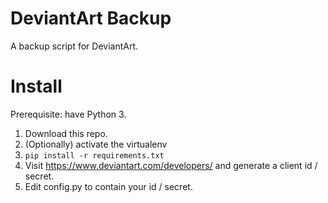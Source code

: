 # DeviantArt Backup

A backup script for DeviantArt.

# Install

Prerequisite: have Python 3.

1. Download this repo.
1. (Optionally) activate the virtualenv
1. `pip install -r requirements.txt`
1. Visit https://www.deviantart.com/developers/ and generate a client id / secret.
1. Edit config.py to contain your id / secret.

